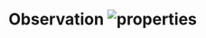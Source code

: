# Observation ![properties](https://github.com/user-attachments/assets/1ac67f40-4322-45dc-84d1-f878d9d1ee37)
